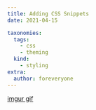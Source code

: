 ```yaml
---
title: Adding CSS Snippets
date: 2021-04-15

taxonomies:
  tags:
    - css
    - theming
  kind:
    - styling
extra:
  author: foreveryone
---
```


[imgur gif](https://imgur.com/aB3eMRn)